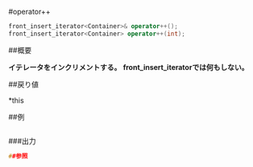 #operator++
```cpp
front_insert_iterator<Container>& operator++();
front_insert_iterator<Container> operator++(int);
```

##概要

<b>イテレータをインクリメントする。</b>
<b>front_insert_iteratorでは何もしない。</b>


##戻り値

*this



##例

```cpp
```

###出力

```cpp
##参照
```
